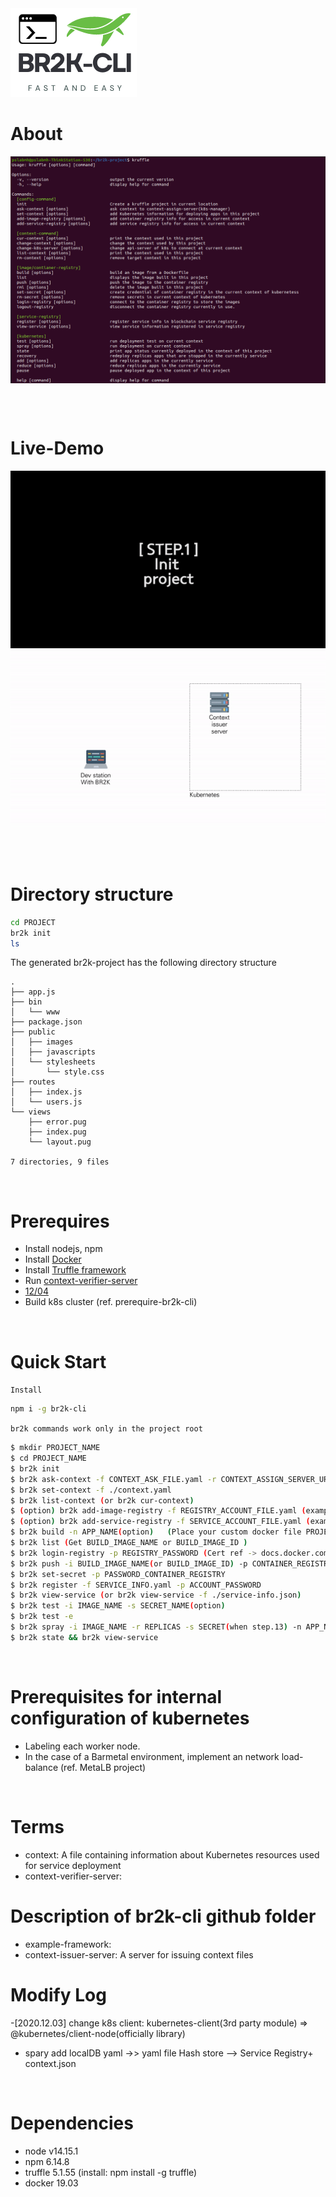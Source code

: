 <img alt="br2k-cli-logo" src="./assets/br2k-cli-logo.png">

# About

<img alt="br2k-cli" src="./assets/main.png"  align="center"/>

<br><br>

# Live-Demo

<img alt="cli-flow" src='./assets/cli-flow.gif' >
<img alt="cli-flow-results" src='./assets/results.gif'>

<br><br>

# Directory structure

```bash
cd PROJECT
br2k init
ls
```

The generated br2k-project has the following directory structure

```
.
├── app.js
├── bin
│   └── www
├── package.json
├── public
│   ├── images
│   ├── javascripts
│   └── stylesheets
│       └── style.css
├── routes
│   ├── index.js
│   └── users.js
└── views
    ├── error.pug
    ├── index.pug
    └── layout.pug

7 directories, 9 files
```

<br/>

# Prerequires

- Install nodejs, npm
- Install <a href=https://www.docker.com/>Docker</a>
- Install <a href=https://trufflesuite.com>Truffle framework</a>
- Run <a href=#Terms>context-verifier-server </a>
- [12/04](#Terms)
- Build k8s cluster (ref. prerequire-br2k-cli)

<br/>

# Quick Start

`Install`

```bash
npm i -g br2k-cli
```

`br2k commands work only in the project root`

```bash
$ mkdir PROJECT_NAME
$ cd PROJECT_NAME
$ br2k init
$ br2k ask-context -f CONTEXT_ASK_FILE.yaml -r CONTEXT_ASSIGN_SERVER_URL
$ br2k set-context -f ./context.yaml
$ br2k list-context (or br2k cur-context)
$ (option) br2k add-image-registry -f REGISTRY_ACCOUNT_FILE.yaml (example ->DIR: specific-document-example)
$ (option) br2k add-service-registry -f SERVICE_ACCOUNT_FILE.yaml (example ->DIR: specific-document-example)
$ br2k build -n APP_NAME(option)   (Place your custom docker file PROJECT_ROOT/util/docker/ )
$ br2k list (Get BUILD_IMAGE_NAME or BUILD_IMAGE_ID )
$ br2k login-registry -p REGISTRY_PASSWORD (Cert ref -> docs.docker.com/engine.security/certificates/)
$ br2k push -i BUILD_IMAGE_NAME(or BUILD_IMAGE_ID) -p CONTAINER_REGISTRY_PROJECT
$ br2k set-secret -p PASSWORD_CONTAINER_REGISTRY
$ br2k register -f SERVICE_INFO.yaml -p ACCOUNT_PASSWORD
$ br2k view-service (or br2k view-service -f ./service-info.json)
$ br2k test -i IMAGE_NAME -s SECRET_NAME(option)
$ br2k test -e
$ br2k spray -i IMAGE_NAME -r REPLICAS -s SECRET(when step.13) -n APP_NAME
$ br2k state && br2k view-service
```

<br/>

# Prerequisites for internal configuration of kubernetes

- Labeling each worker node.
- In the case of a Barmetal environment, implement an network load-balance (ref. MetaLB project)

<br/>

# Terms

- context: A file containing information about Kubernetes resources used for service deployment
- context-verifier-server:

# Description of br2k-cli github folder

- example-framework:
- context-issuer-server: A server for issuing context files

# Modify Log

-[2020.12.03] change k8s client: kubernetes-client(3rd party module) => @kubernetes/client-node(officially library)

- spary add localDB yaml ->> yaml file Hash store --> Service Registry+ context.json

<br/>

# Dependencies

- node v14.15.1
- npm 6.14.8
- truffle 5.1.55 (install: npm install -g truffle)
- docker 19.03
